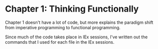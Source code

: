 # Chapter 1: Thinking Functionally

Chapter 1 doesn't have a lot of code, but more explains the paradigm shift from imperative programming to functional programming.

Since much of the code takes place in IEx sessions, I've written out the commands that I used for each file in the IEx sessions.